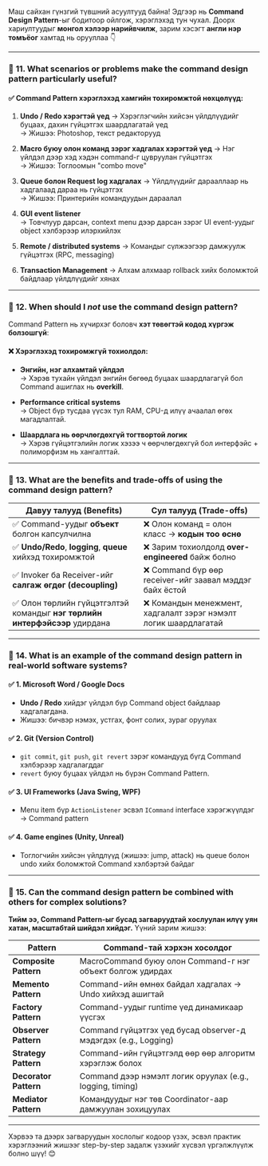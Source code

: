 Маш сайхан гүнзгий түвшний асуултууд байна! Эдгээр нь **Command Design Pattern**-ыг бодитоор ойлгож, хэрэглэхэд тун чухал. Доорх хариултуудыг **монгол хэлээр нарийвчилж**, зарим хэсэгт **англи нэр томъёог** хамтад нь орууллаа 👇

---

### 🔹 **11. What scenarios or problems make the command design pattern particularly useful?**

#### ✅ Command Pattern хэрэглэхэд хамгийн тохиромжтой нөхцөлүүд:

1. **Undo / Redo хэрэгтэй үед**
   → Хэрэглэгчийн хийсэн үйлдлүүдийг буцаах, дахин гүйцэтгэх шаардлагатай үед  
   → Жишээ: Photoshop, текст редакторууд

2. **Macro буюу олон команд зэрэг хадгалах хэрэгтэй үед**
   → Нэг үйлдэл дээр хэд хэдэн command-г цувруулан гүйцэтгэх  
   → Жишээ: Тоглоомын "combo move"

3. **Queue болон Request log хадгалах**
   → Үйлдлүүдийг дарааллаар нь хадгалаад дараа нь гүйцэтгэх  
   → Жишээ: Принтерийн командуудын дараалал

4. **GUI event listener**  
   → Товчлуур дарсан, context menu дээр дарсан зэрэг UI event-уудыг object хэлбэрээр илэрхийлэх

5. **Remote / distributed systems**
   → Командыг сүлжээгээр дамжуулж гүйцэтгэх (RPC, messaging)

6. **Transaction Management**
   → Алхам алхмаар rollback хийх боломжтой байдлаар үйлдлүүдийг хянах

---

### 🔹 **12. When should I *not* use the command design pattern?**

Command Pattern нь хүчирхэг боловч **хэт төвөгтэй кодод хүргэж болзошгүй**:

#### ❌ Хэрэглэхэд тохиромжгүй тохиолдол:

- **Энгийн, нэг алхамтай үйлдэл**  
  → Хэрэв тухайн үйлдэл энгийн бөгөөд буцаах шаардлагагүй бол Command ашиглах нь **overkill**.

- **Performance critical systems**  
  → Object бүр тусдаа үүсэх тул RAM, CPU-д илүү ачаалал өгөх магадлалтай.

- **Шаардлага нь өөрчлөгдөхгүй тогтвортой логик**  
  → Хэрэв гүйцэтгэлийн логик хэзээ ч өөрчлөгдөхгүй бол интерфэйс + полиморфизм нь хангалттай.

---

### 🔹 **13. What are the benefits and trade-offs of using the command design pattern?**

| **Давуу талууд (Benefits)**                        | **Сул талууд (Trade-offs)**                        |
|-----------------------------------------------------|-----------------------------------------------------|
| ✅ Command-уудыг **объект** болгон капсулчилна         | ❌ Олон команд = олон класс → **кодын тоо өснө**     |
| ✅ **Undo/Redo**, **logging**, **queue** хийхэд тохиромжтой | ❌ Зарим тохиолдолд **over-engineered** байж болно    |
| ✅ Invoker ба Receiver-ийг **салгаж өгдөг (decoupling)**| ❌ Command бүр өөр receiver-ийг заавал мэддэг байх ёстой |
| ✅ Олон төрлийн гүйцэтгэлтэй командыг **нэг төрлийн интерфэйсээр** удирдана | ❌ Командын менежмент, хадгалалт зэрэг нэмэлт логик шаардлагатай |

---

### 🔹 **14. What is an example of the command design pattern in real-world software systems?**

#### ✅ **1. Microsoft Word / Google Docs**
   - **Undo / Redo** хийдэг үйлдэл бүр Command object байдлаар хадгалагдана.
   - Жишээ: бичвэр нэмэх, устгах, фонт солих, зураг оруулах

#### ✅ **2. Git (Version Control)**
   - `git commit`, `git push`, `git revert` зэрэг командууд бүгд Command хэлбэрээр хадгалагддаг
   - `revert` буюу буцаах үйлдэл нь бүрэн Command Pattern.

#### ✅ **3. UI Frameworks (Java Swing, WPF)**
   - Menu item бүр `ActionListener` эсвэл `ICommand` interface хэрэгжүүлдэг → Command pattern

#### ✅ **4. Game engines (Unity, Unreal)**
   - Тоглогчийн хийсэн үйлдлүүд (жишээ: jump, attack) нь queue болон undo хийх боломжтой Command хэлбэртэй байдаг

---

### 🔹 **15. Can the command design pattern be combined with others for complex solutions?**

**Тийм ээ, Command Pattern-ыг бусад загваруудтай хослуулан илүү уян хатан, масштабтай шийдэл хийдэг.** Үүний зарим жишээ:

| **Pattern**           | **Command-тай хэрхэн хосолдог**                                   |
|-----------------------|--------------------------------------------------------------------|
| **Composite Pattern** | MacroCommand буюу олон Command-г нэг объект болгож удирдах        |
| **Memento Pattern**   | Command-ийн өмнөх байдал хадгалах → Undo хийхэд ашигтай            |
| **Factory Pattern**   | Command-уудыг runtime үед динамикаар үүсгэх                        |
| **Observer Pattern**  | Command гүйцэтгэх үед бусад observer-д мэдэгдэх (e.g., Logging)   |
| **Strategy Pattern**  | Command-ийн гүйцэтгэлд өөр өөр алгоритм хэрэглэж болох            |
| **Decorator Pattern** | Command дээр нэмэлт логик оруулах (e.g., logging, timing)         |
| **Mediator Pattern**  | Командуудыг нэг төв Coordinator-аар дамжуулан зохицуулах           |

---

Хэрвээ та дээрх загваруудын хослолыг кодоор үзэх, эсвэл практик хэрэглээний жишээг step-by-step задалж үзэхийг хүсвэл үргэлжлүүлж болно шүү! 😊